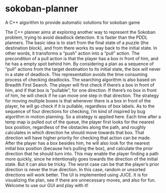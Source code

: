 sokoban-planner
===============
A C++ algorithm to provide automatic solutions for sokoban game

The C++ planner aims at exploring another way to represent the Sokoban problem, trying to avoid deadlock detection. It is faster than the PDDL planners.
The basic idea is to start from the final state of a puzzle (the destination block), and from there works its way back to the initial state. In other words, it transforms a “push” action into a “pull” action. The precondition of a pull action is that the player has a box in front of him, and he has a empty spot behind him. By considering a plan as a sequence of “pull” actions from the target destination to its initial state, the box will never in a state of deadlock. This representation avoids the time consuming process of checking deadlocks.
The searching algorithm is also based on Breadth First Search. The player will first check if there’s a box in front of him, and if that box is “pullable”, for one direction. If there’s no box in front of him, he will check if he can move one step in that direction. The strategy for moving multiple boxes is that whenever there is a box in front of the player, he will go check if it is pullable, regardless of box labels.
As to the sequence of four directions for checking, I’m kind of inspired by bug algorithm in motion planning. So a strategy is applied here. Each time after a temp map is pulled out of the queue, the player first looks for the nearest box position, regardless of the obstacles along the path, and roughly calculates in which direction he should move towards that box. That direction will have higher priority for checking that action can be made. After the player has a box besides him, he will also look for the nearest initial box position (because he’s pulling the box), and calculate the prior direction that he should turn into. This may enable the player finding a path more quickly, since he intentionally goes towards the direction of the initial state. But it can also be tricky. The worst case can be that the player’s prior direction is never the true direction. In this case, random or unsorted directions will work better.
The UI is implemented using JUCE. It is for visualizing the plan, see if there are unnecessary moves, and also for fun. Welcome to use our GUI and play with it!
